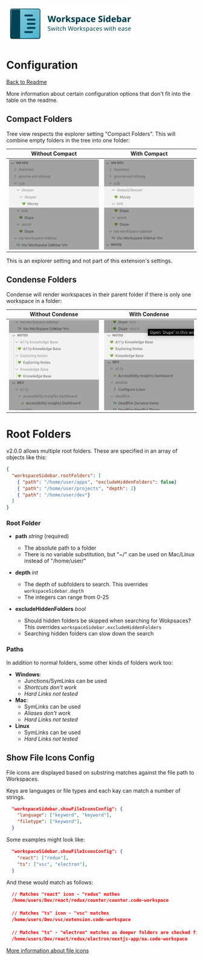 ![Workspace Sidebar Preview](../docs/images/logo/logo.png)

# Configuration

[Back to Readme](../README.md)

More information about certain configuration options that don't fit into the table on the readme.

## Compact Folders

Tree view respects the explorer setting "Compact Folders".
This will combine empty folders in the tree into one folder:

| Without Compact                | With Compact  |
| ---------------------- | ---------------------------- |
| ![List View](../docs/images/configuration/normal.png)| ![List View](../docs/images/configuration/compacted.png)  |

This is an explorer setting and not part of this extension's settings.

## Condense Folders

Condense will render workspaces in their parent folder if there is only one workspace in a folder:

| Without Condense                | With Condense  |
| ---------------------- | ---------------------------- |
| ![List View](../docs/images/configuration/uncondensed.png)| ![List View](../docs/images/configuration/condensed.png)  |

# Root Folders

v2.0.0 allows multiple root folders. These are specified in an array of objects like this:

```json
{
  "workspaceSidebar.rootFolders": [
    { "path": "/home/user/apps", "excludeHiddenFolders": false}
    { "path": "/home/user/projects", "depth": 2}
    { "path": "/home/user/dev"}
  ]
}
```

### Root Folder

- **path** *string* (required)
  - The absolute path to a folder
  - There is no variable substitution, but "~/" can be used on Mac/Linux instead of "/home/user/"

- **depth** *int*

  - The depth of subfolders to search. This overrides `workspaceSidebar.depth`
  - The integers can range from 0-25

- **excludeHiddenFolders** *bool*

  - Should hidden folders be skipped when searching for Wokpsaces? This overrides `workspaceSidebar.excludeHiddenFolders`
  - Searching hidden folders can slow down the search

### Paths

In addition to normal folders, some other kinds of folders work too:

- **Windows**:
  - Junctions/SymLinks can be used
  - *Shortcuts don't work*
  - *Hard Links not tested*
- **Mac**:
  - SymLinks can be used
  - *Aliases don't work*
  - *Hard Links not tested*
- **Linux**
  - SymLinks can be used
  - *Hard Links not tested*

## Show File Icons Config

File icons are displayed based on substring matches against the file path to Workspaces.

Keys are languages or file types and each kay can match a number of strings.

```json
  "workspaceSidebar.showFileIconsConfig": {
    "language": ["keyword", "keyword"],
    "filetype": ["keyword"],
  }
```

Some examples might look like:

```json
  "workspaceSidebar.showFileIconsConfig": {
    "react": ["redux"],
    "ts": ["vsc", "electron"],
  }
```

And these would match as follows:

```json
  // Matches "react" icon - "redux" mathes
  /home/users/Dev/react/redux/counter/counter.code-workspace

  // Matches "ts" icon - "vsc" matches
  /home/users/Dev/vsc/extension.code-workspace

  // Matches "ts" - "electron" matches as deeper folders are checked first.
  /home/users/Dev/react/redux/electron/nextjs-app/na.code-workspace
```

[More information about file icons](./File%20Icon%20Themes.md)